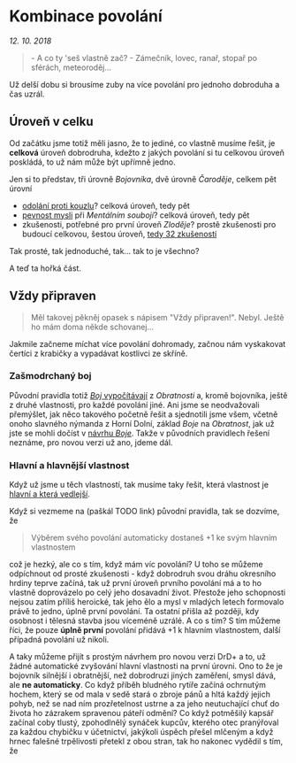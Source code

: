 # Kombinace povolání

*12. 10. 2018*

> \- A co ty 'seš vlastně zač?
> \- Zámečník, lovec, ranař, stopař po sférách, meteoroděj...

Už delší dobu si brousíme zuby na více povolání pro jednoho dobroduha a čas uzrál.

## Úroveň v celku

Od začátku jsme totiž měli jasno, že to jediné, co vlastně musíme řešit, je **celková** úroveň dobrodruha, kdežto z jakých povolání si tu celkovou úroveň poskládá, to už nám může být upřímně jedno.

Jen si to představ, tři úrovně *Bojovníka*, dvě úrovně *Čaroděje*, celkem pět úrovní

- [odolání proti kouzlu](http://carodej.drdplus.loc:88/#odolani_terce_proti_kouzlu)? celková úroveň, tedy pět
- [pevnost mysli](http://carodej.drdplus.loc:88/#vypocet_pevnosti_mysli_pro_mentalni_souboj) při *Mentálním souboji*? celková úroveň, tedy pět
- zkušenosti, potřebné pro první úroveň *Zloděje*? prostě zkušenosti pro budoucí celkovou, šestou úroveň, [tedy 32 zkušeností](http://pph.drdplus.loc:88/#tabulka_zkusenosti)

Tak prosté, tak jednoduché, tak... tak to je všechno?

A teď ta hořká část.

## Vždy připraven
> Měl takovej pěkněj opasek s nápisem "Vždy připraven!". Nebyl. Ještě ho mám doma někde schovanej...

Jakmile začneme míchat více povolání dohromady, začnou nám vyskakovat čertíci z krabičky a vypadávat kostlivci ze skříně.

### Zašmodrchaný boj
Původní pravidla totiž [*Boj* vypočítávají](http://pph.drdplus.loc:88/#tabulka_boje) z *Obratnosti* a, kromě bojovníka, ještě z druhé vlastnosti, pro každé povolání jiné.
Ani jsme se neodvažovali přemýšlet, jak něco takového početně řešit a sjednotili jsme všem, včetně onoho slavného nýmanda z Horní Dolní, základ *Boje* na *Obratnost*, jak už jste se mohli dočíst v [návrhu *Boje*](2018-08-10-boj.md).
Takže v původních pravidlech řešení neznáme, pro novou verzi už ano, jdeme dál.

### Hlavní a hlavnější vlastnost
Když už jsme u těch vlastností, tak musíme taky řešit, která vlastnost je [hlavní a která vedlejší](http://pph.drdplus.loc:88/#tabulka_povolani).

Když si vezmeme na (paškál TODO link) původní pravidla, tak se dozvíme, že
> Výběrem svého povolání automaticky dostaneš +1 ke svým hlavním vlastnostem

což je hezký, ale co s tím, když mám víc povolání?
U toho se můžeme odpíchnout od prosté zkušenosti - když dobrodruh svou dráhu okresního hrdiny teprve začíná, tak už první úroveň prvního povolání má a to ho vlastně doprovázelo po celý jeho dosavadní život. Přestože jeho schopnosti nejsou zatím příliš heroické, tak jeho ělo a mysl v mladých letech formovalo právě to jedno, úplně první povolání. Ta ostatní přišla až později, kdy osobnost i tělesná stavba jsou víceméně uzrálé.
A co s tím? S tím můžeme říci, že pouze **úplně první** povolání přidává +1 k hlavním vlastnostem, další případná povolání už nikoli.

A taky můžeme přijít s prostým návrhem pro novou verzi DrD+ a to, už žádné automatické zvyšování hlavní vlastnosti na první úrovni. Ono to že je bojovník silnější i obratnější, než dobrodruzi jiných zaměření, smysl dává, ale **ne automaticky**. Co když příběh bludného rytíře začíná ochrnutým hochem, který se od mala v sedě stará o zbroje pánů a hltá každý jejich pohyb, než se nad ním prozřetelnost ustrne a za jeho neutuchající chuť do života ho zázrakem spravenou páteří odmění? Co když potměšilý kapsář začínal coby tlustý, zpohodlnělý synáček kupcův, kterého otec pranýřoval za každou chybičku v účetnictví, jakýkoli úspěch přešel mlčeným a když hrnec falešné trpělivosti přetekl z obou stran, tak ho nakonec vydědil s tím, že 